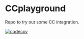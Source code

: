 # CCplayground
Repo to try out some CC integration.

[![codecov](https://codecov.io/gh/pvlakshm/CCplayground/branch/master/graph/badge.svg)](https://codecov.io/gh/pvlakshm/CCplayground)
